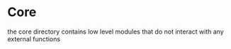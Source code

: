 # Core

the core directory contains low level modules that do not interact with any external functions
